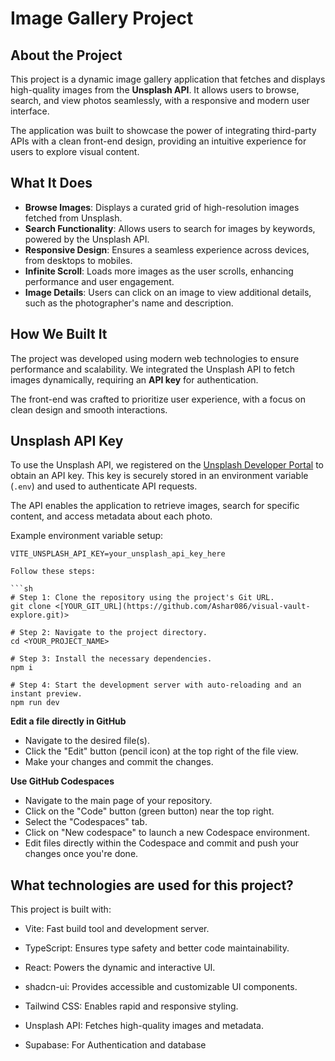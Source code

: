 # Image Gallery Project

## About the Project

This project is a dynamic image gallery application that fetches and displays high-quality images from the **Unsplash API**. It allows users to browse, search, and view photos seamlessly, with a responsive and modern user interface.

The application was built to showcase the power of integrating third-party APIs with a clean front-end design, providing an intuitive experience for users to explore visual content.

## What It Does

- **Browse Images**: Displays a curated grid of high-resolution images fetched from Unsplash.
- **Search Functionality**: Allows users to search for images by keywords, powered by the Unsplash API.
- **Responsive Design**: Ensures a seamless experience across devices, from desktops to mobiles.
- **Infinite Scroll**: Loads more images as the user scrolls, enhancing performance and user engagement.
- **Image Details**: Users can click on an image to view additional details, such as the photographer's name and description.

## How We Built It

The project was developed using modern web technologies to ensure performance and scalability. We integrated the Unsplash API to fetch images dynamically, requiring an **API key** for authentication.

The front-end was crafted to prioritize user experience, with a focus on clean design and smooth interactions.

## Unsplash API Key

To use the Unsplash API, we registered on the [Unsplash Developer Portal](https://unsplash.com/developers) to obtain an API key. This key is securely stored in an environment variable (`.env`) and used to authenticate API requests.

The API enables the application to retrieve images, search for specific content, and access metadata about each photo.

Example environment variable setup:

```env
VITE_UNSPLASH_API_KEY=your_unsplash_api_key_here

Follow these steps:

```sh
# Step 1: Clone the repository using the project's Git URL.
git clone <[YOUR_GIT_URL](https://github.com/Ashar086/visual-vault-explore.git)>

# Step 2: Navigate to the project directory.
cd <YOUR_PROJECT_NAME>

# Step 3: Install the necessary dependencies.
npm i

# Step 4: Start the development server with auto-reloading and an instant preview.
npm run dev
```

**Edit a file directly in GitHub**

- Navigate to the desired file(s).
- Click the "Edit" button (pencil icon) at the top right of the file view.
- Make your changes and commit the changes.

**Use GitHub Codespaces**

- Navigate to the main page of your repository.
- Click on the "Code" button (green button) near the top right.
- Select the "Codespaces" tab.
- Click on "New codespace" to launch a new Codespace environment.
- Edit files directly within the Codespace and commit and push your changes once you're done.

## What technologies are used for this project?

This project is built with:

- Vite: Fast build tool and development server.

- TypeScript: Ensures type safety and better code maintainability.

- React: Powers the dynamic and interactive UI.

- shadcn-ui: Provides accessible and customizable UI components.

- Tailwind CSS: Enables rapid and responsive styling.

- Unsplash API: Fetches high-quality images and metadata.

- Supabase: For Authentication and database
